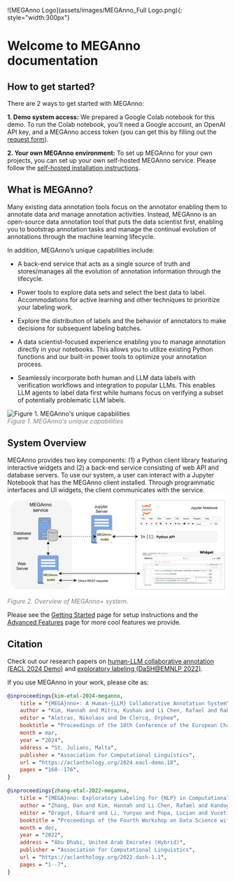 ![MEGAnno Logo](assets/images/MEGAnno_Full Logo.png){: style="width:300px"}
# Welcome to MEGAnno documentation
## How to get started?

There are 2 ways to get started with MEGAnno:

**1. Demo system access:**
We prepared a Google Colab notebook for this demo. To run the Colab notebook, you’ll need a Google account, an OpenAI API key, and a MEGAnno access token (you can get this by filling out the [request form](https://meganno.github.io/#request_form)).  

**2. Your own MEGAnno environment:**
To set up MEGAnno for your own projects, you can set up your own self-hosted MEGAnno service.  Please follow the [self-hosted installation instructions](quickstart.md#self-hosted-service).

## What is MEGAnno?
Many existing data annotation tools focus on the annotator enabling them to annotate data and manage annotation activities.  Instead, MEGAnno is an open-source data annotation tool that puts the data scientist first, enabling you to bootstrap annotation tasks and manage the continual evolution of annotations through the machine learning lifecycle.  

In addition, MEGAnno’s unique capabilities include: 

* A back-end service that acts as a single source of truth and stores/manages all the evolution of annotation information through the lifecycle. 

* Power tools to explore data sets and select the best data to label.  Accommodations for active learning and other techniques to prioritize your labeling work.

* Explore the distribution of labels and the behavior of annotators to make decisions for subsequent labeling batches.  

* A data scientist-focused experience enabling you to manage annotation directly in your notebooks.  This allows you to utilize existing Python functions and our built-in power tools to optimize your annotation process.                       
* Seamlessly incorporate both human and LLM data labels with verification workflows and integration to popular LLMs.  This enables LLM agents to label data first while humans focus on verifying a subset of potentially problematic LLM labels.

![Figure 1. MEGAnno's unique capabilities](assets/images/keyfeatures.gif)
<br/><span style="color: gray;">*Figure 1. MEGAnno's unique capabilities*</span>

## System Overview
MEGAnno provides two key components: (1) a Python client library featuring interactive widgets and (2) a back-end service consisting of web API and database servers. To use our system, a user can interact with a Jupyter Notebook that has the MEGAnno client installed. Through programmatic interfaces and UI widgets, the client communicates with the service.
![Figure 2. Overview of MEGAnno+ system.](assets/images/meganno_site_fig2.png)
<br/><span style="color: gray;">*Figure 2. Overview of MEGAnno+ system.*</span>



Please see the [Getting Started](quickstart.md) page for setup instructions and the [Advanced Features](advanced.md) page for more cool features we provide.

## Citation

Check out our research papers on [human-LLM collaborative annotation (EACL 2024 Demo)](https://aclanthology.org/2024.eacl-demo.18/) and [exploratory labeling (DaSH@EMNLP 2022)](https://aclanthology.org/2022.dash-1.1/).

If you use MEGAnno in your work, please cite as:

```bibtex
@inproceedings{kim-etal-2024-meganno,
    title = "{MEGA}nno+: A Human-{LLM} Collaborative Annotation System",
    author = "Kim, Hannah and Mitra, Kushan and Li Chen, Rafael and Rahman, Sajjadur and Zhang, Dan",
    editor = "Aletras, Nikolaos and De Clercq, Orphee",
    booktitle = "Proceedings of the 18th Conference of the European Chapter of the Association for Computational Linguistics: System Demonstrations",
    month = mar,
    year = "2024",
    address = "St. Julians, Malta",
    publisher = "Association for Computational Linguistics",
    url = "https://aclanthology.org/2024.eacl-demo.18",
    pages = "168--176",
}
```
```bibtex
@inproceedings{zhang-etal-2022-meganno,
    title = "{MEGA}nno: Exploratory Labeling for {NLP} in Computational Notebooks",
    author = "Zhang, Dan and Kim, Hannah and Li Chen, Rafael and Kandogan, Eser and Hruschka, Estevam",
    editor = "Dragut, Eduard and Li, Yunyao and Popa, Lucian and Vucetic, Slobodan and Srivastava, Shashank",
    booktitle = "Proceedings of the Fourth Workshop on Data Science with Human-in-the-Loop (Language Advances)",
    month = dec,
    year = "2022",
    address = "Abu Dhabi, United Arab Emirates (Hybrid)",
    publisher = "Association for Computational Linguistics",
    url = "https://aclanthology.org/2022.dash-1.1",
    pages = "1--7",
}
```